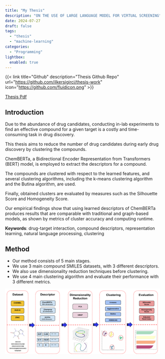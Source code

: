 ```yaml
---
title: "My Thesis"
description: "ON THE USE OF LARGE LANGUAGE MODEL FOR VIRTUAL SCREENING"
date: 2024-07-27
draft: false
tags: 
  - "thesis"
  - "machine-learning"
categories: 
  - "Programming"
lightbox:
  enabled: true
---
```


{{< link title="Github" description="Thesis Github Repo" url="https://github.com/ilkersigirci/thesis-work" icon="https://github.com/fluidicon.png" >}}


[Thesis Pdf](pdfs/Thesis.pdf)

## Introduction

Due to the abundance of drug candidates, conducting in-lab experiments to find an effective compound for a given target is a costly and time-consuming task in drug discovery. 

This thesis aims to reduce the number of drug candidates during early drug discovery by clustering the compounds. 

ChemBERTa, a Bidirectional Encoder Representation from Transformers (BERT) model, is employed to extract the descriptors for a compound. 

The compounds are clustered with respect to the learned features, and several clustering algorithms, including the k-means clustering algorithm and the Butina algorithm, are used. 

Finally, obtained clusters are evaluated by measures such as the Silhouette Score and Homogeneity Score. 

Our empirical findings show that using learned descriptors of ChemBERTa produces results that are comparable with traditional and graph-based models, as shown by metrics of cluster accuracy and computing runtime.

**Keywords**: drug-target interaction, compound descriptors, representation learning, natural language processing, clustering

## Method

- Our method consists of 5 main stages.
- We use 3 main compound SMILES datasets, with 3 different descriptors.
- We also use dimensionality reduction techniques before clustering.
- We use 4 main clustering algorithm and evaluate their performance with 3 different metrics.

![Thesis.Method](images/ThesisMethod.png)
